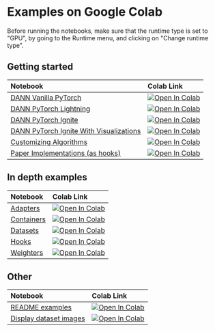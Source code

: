 # Examples on Google Colab

Before running the notebooks, make sure that the runtime type is set to "GPU", by going to the Runtime menu, and clicking on "Change runtime type".

## Getting started

|Notebook|Colab Link|
|:---|:---|
[DANN Vanilla PyTorch](https://github.com/KevinMusgrave/pytorch-adapt/blob/main/examples/getting_started/DANNVanilla.ipynb) |[![Open In Colab](https://colab.research.google.com/assets/colab-badge.svg)](https://colab.research.google.com/github/KevinMusgrave/pytorch-adapt/blob/main/examples/getting_started/DANNVanilla.ipynb)
[DANN PyTorch Lightning](https://github.com/KevinMusgrave/pytorch-adapt/blob/main/examples/getting_started/DANNLightning.ipynb) |[![Open In Colab](https://colab.research.google.com/assets/colab-badge.svg)](https://colab.research.google.com/github/KevinMusgrave/pytorch-adapt/blob/main/examples/getting_started/DANNLightning.ipynb)
[DANN PyTorch Ignite](https://github.com/KevinMusgrave/pytorch-adapt/blob/main/examples/getting_started/DANNIgnite.ipynb) |[![Open In Colab](https://colab.research.google.com/assets/colab-badge.svg)](https://colab.research.google.com/github/KevinMusgrave/pytorch-adapt/blob/main/examples/getting_started/DANNIgnite.ipynb)
[DANN PyTorch Ignite With Visualizations](https://github.com/KevinMusgrave/pytorch-adapt/blob/main/examples/getting_started/DANNIgniteWithViz.ipynb) |[![Open In Colab](https://colab.research.google.com/assets/colab-badge.svg)](https://colab.research.google.com/github/KevinMusgrave/pytorch-adapt/blob/main/examples/getting_started/DANNIgniteWithViz.ipynb)
[Customizing Algorithms](https://github.com/KevinMusgrave/pytorch-adapt/blob/main/examples/getting_started/CustomizingAlgorithms.ipynb) |[![Open In Colab](https://colab.research.google.com/assets/colab-badge.svg)](https://colab.research.google.com/github/KevinMusgrave/pytorch-adapt/blob/main/examples/getting_started/CustomizingAlgorithms.ipynb)
[Paper Implementations (as hooks)](https://github.com/KevinMusgrave/pytorch-adapt/blob/main/examples/getting_started/PaperImplementationsAsHooks.ipynb) |[![Open In Colab](https://colab.research.google.com/assets/colab-badge.svg)](https://colab.research.google.com/github/KevinMusgrave/pytorch-adapt/blob/main/examples/getting_started/PaperImplementationsAsHooks.ipynb)


## In depth examples

|Notebook|Colab Link|
|:---|:---|
[Adapters](https://github.com/KevinMusgrave/pytorch-adapt/blob/main/examples/in_depth/Adapters.ipynb) |[![Open In Colab](https://colab.research.google.com/assets/colab-badge.svg)](https://colab.research.google.com/github/KevinMusgrave/pytorch-adapt/blob/main/examples/in_depth/Adapters.ipynb)
[Containers](https://github.com/KevinMusgrave/pytorch-adapt/blob/main/examples/in_depth/Containers.ipynb) |[![Open In Colab](https://colab.research.google.com/assets/colab-badge.svg)](https://colab.research.google.com/github/KevinMusgrave/pytorch-adapt/blob/main/examples/in_depth/Containers.ipynb)
[Datasets](https://github.com/KevinMusgrave/pytorch-adapt/blob/main/examples/in_depth/Datasets.ipynb) |[![Open In Colab](https://colab.research.google.com/assets/colab-badge.svg)](https://colab.research.google.com/github/KevinMusgrave/pytorch-adapt/blob/main/examples/in_depth/Datasets.ipynb)
[Hooks](https://github.com/KevinMusgrave/pytorch-adapt/blob/main/examples/in_depth/Hooks.ipynb) |[![Open In Colab](https://colab.research.google.com/assets/colab-badge.svg)](https://colab.research.google.com/github/KevinMusgrave/pytorch-adapt/blob/main/examples/in_depth/Hooks.ipynb)
[Weighters](https://github.com/KevinMusgrave/pytorch-adapt/blob/main/examples/in_depth/Weighters.ipynb) |[![Open In Colab](https://colab.research.google.com/assets/colab-badge.svg)](https://colab.research.google.com/github/KevinMusgrave/pytorch-adapt/blob/main/examples/in_depth/Weighters.ipynb)

## Other

|Notebook|Colab Link|
|:---|:---|
[README examples](https://github.com/KevinMusgrave/pytorch-adapt/blob/main/examples/other/ReadmeExamples.ipynb) |[![Open In Colab](https://colab.research.google.com/assets/colab-badge.svg)](https://colab.research.google.com/github/KevinMusgrave/pytorch-adapt/blob/main/examples/other/ReadmeExamples.ipynb)
[Display dataset images](https://github.com/KevinMusgrave/pytorch-adapt/blob/main/examples/other/DatasetViz.ipynb) |[![Open In Colab](https://colab.research.google.com/assets/colab-badge.svg)](https://colab.research.google.com/github/KevinMusgrave/pytorch-adapt/blob/main/examples/other/DatasetViz.ipynb)
